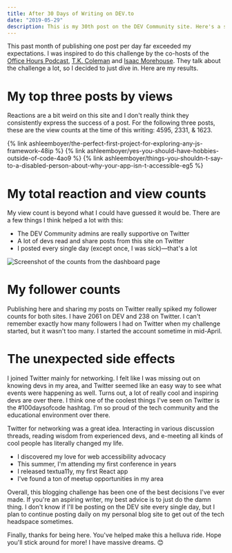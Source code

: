 ```yaml
---
title: After 30 Days of Writing on DEV.to
date: "2019-05-29"
description: This is my 30th post on the DEV Community site. Here's a summary of my experience.
---
```


This past month of publishing one post per day far exceeded my expectations. I was inspired to do this challenge by the co-hosts of the [Office Hours Podcast](https://discoverpraxis.com/office-hours/), [T.K. Coleman](https://twitter.com/TK_Coleman) and [Isaac Morehouse](https://twitter.com/isaacmorehouse). They talk about the challenge a lot, so I decided to just dive in. Here are my results.

# My top three posts by views

Reactions are a bit weird on this site and I don't really think they consistently express the success of a post. For the following three posts, these are the view counts at the time of this writing: 4595, 2331, & 1623.

{% link ashleemboyer/the-perfect-first-project-for-exploring-any-js-framework-48ip %}
{% link ashleemboyer/yes-you-should-have-hobbies-outside-of-code-4ao9 %}
{% link ashleemboyer/things-you-shouldn-t-say-to-a-disabled-person-about-why-your-app-isn-t-accessible-eg5 %}

# My total reaction and view counts

My view count is beyond what I could have guessed it would be. There are a few things I think helped a lot with this:

- The DEV Community admins are really supportive on Twitter
- A lot of devs read and share posts from this site on Twitter
- I posted every single day (except once, I was sick)&mdash;that's a lot

![Screenshot of the counts from the dashboard page](https://thepracticaldev.s3.amazonaws.com/i/cbj6kz6a0wh71g6bjh9l.png)

# My follower counts

Publishing here and sharing my posts on Twitter really spiked my follower counts for both sites. I have 2061 on DEV and 238 on Twitter. I can't remember exactly how many followers I had on Twitter when my challenge started, but it wasn't too many. I started the account sometime in mid-April.

# The unexpected side effects

I joined Twitter mainly for networking. I felt like I was missing out on knowing devs in my area, and Twitter seemed like an easy way to see what events were happening as well. Turns out, a lot of really cool and inspiring devs are over there. I think one of the coolest things I've seen on Twitter is the #100daysofcode hashtag. I'm so proud of the tech community and the educational environment over there.

Twitter for networking was a great idea. Interacting in various discussion threads, reading wisdom from experienced devs, and e-meeting all kinds of cool people has literally changed my life.

- I discovered my love for web accessibility advocacy
- This summer, I'm attending my first conference in years
- I released textua11y, my first React app
- I've found a ton of meetup opportunities in my area

Overall, this blogging challenge has been one of the best decisions I've ever made. If you're an aspiring writer, my best advice is to just do the damn thing. I don't know if I'll be posting on the DEV site every single day, but I plan to continue posting daily on my personal blog site to get out of the tech headspace sometimes.

Finally, thanks for being here. You've helped make this a helluva ride. Hope you'll stick around for more! I have massive dreams. 😊
